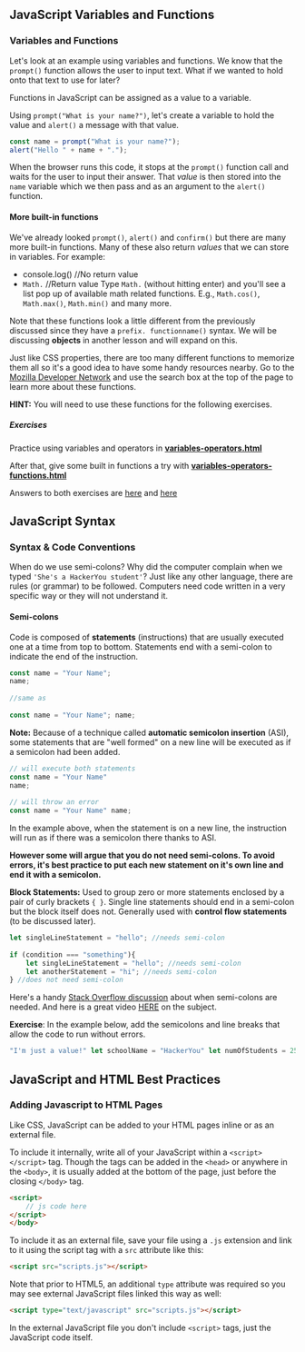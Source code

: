 ## JavaScript Variables and Functions

### Variables and Functions

Let's look at an example using variables and functions.  We know that the `prompt()` function allows the user to input text. What if we wanted to hold onto that text to use for later?

Functions in JavaScript can be assigned as a value to a variable.

Using `prompt("What is your name?")`, let's create a variable to hold the value and `alert()` a message with that value.

```js
const name = prompt("What is your name?");
alert("Hello " + name + ".");
```

When the browser runs this code, it stops at the `prompt()` function call and waits for the user to input their answer. That *value* is then stored into the `name` variable which we then pass and as an argument to the `alert()` function.

#### More built-in functions
We've already looked `prompt()`, `alert()` and `confirm()` but there are many more built-in functions. Many of these also return *values* that we can store in variables. For example:

* console.log() //No return value
* `Math.` //Return value
Type `Math.` (without hitting enter) and you'll see a list pop up of available math related functions. E.g., `Math.cos()`, `Math.max()`, `Math.min()` and many more.

Note that these functions look a little different from the previously discussed since they have a `prefix. functionname()` syntax. We will be discussing **objects** in another lesson and will expand on this.

Just like CSS properties, there are too many different functions to memorize them all so it's a good idea to have some handy resources nearby. Go to the [Mozilla Developer Network](https://developer.mozilla.org/en-US/) and use the search box at the top of the page to learn more about these functions. 

**HINT:** You will need to use these functions for the following exercises.

##### Exercises

Practice using variables and operators in <a href="https://hychalknotes.s3.amazonaws.com/variables-operators.html" class="exercise" download>**variables-operators.html**</a>

After that, give some built in functions a try with <a href="https://hychalknotes.s3.amazonaws.com/variables-operators-functions.html" class="exercise" download>**variables-operators-functions.html**</a>

Answers to both exercises are <a href="https://hychalknotes.s3.amazonaws.com/variables-operators-ANSWER.html" class="exercise" download>here</a> and <a href="https://hychalknotes.s3.amazonaws.com/variables-operators-functions-ANSWER.html" class="exercise" download>here</a>

## JavaScript Syntax

### Syntax & Code Conventions
When do we use semi-colons? Why did the computer complain when we typed `'She's a HackerYou student'`? Just like any other language, there are rules (or grammar) to be followed. Computers need code written in a very specific way or they will not understand it. 

#### Semi-colons
Code is composed of **statements** (instructions) that are usually executed one at a time from top to bottom. Statements end with a semi-colon to indicate the end of the instruction.

```js
const name = "Your Name";
name;
	
//same as
	
const name = "Your Name"; name;
```

**Note:** Because of a technique called **automatic semicolon insertion** (ASI), some statements that are "well formed" on a new line will be executed as if a semicolon had been added. 

```js
// will execute both statements
const name = "Your Name" 
name;
	
// will throw an error
const name = "Your Name" name;
```

In the example above, when the statement is on a new line, the instruction will run as if there was a semicolon there thanks to ASI.

**However some will argue that you do not need semi-colons. To avoid errors, it's best practice to put each new statement on it's own line and end it with a semicolon.**

**Block Statements:** Used to group zero or more statements enclosed by a pair of curly brackets `{ }`. Single line statements should end in a semi-colon but the block itself does not. Generally used with **control flow statements** (to be discussed later).

```js
let singleLineStatement = "hello"; //needs semi-colon
	
if (condition === "something"){
	let singleLineStatement = "hello"; //needs semi-colon
	let anotherStatement = "hi"; //needs semi-colon
} //does not need semi-colon
```

Here's a handy [Stack Overflow discussion](http://stackoverflow.com/questions/1834642/best-practice-for-semicolon-after-every-function-in-javascript) about when semi-colons are needed. And here is a great video  [HERE](https://www.youtube.com/watch?v=Qlr-FGbhKaI) on the subject.

   
**Exercise**: In the example below, add the semicolons and line breaks that allow the code to run without errors.

```js
"I'm just a value!" let schoolName = "HackerYou" let numOfStudents = 25 schoolName + " has " + numOfStudents + " students." 
```


## JavaScript and HTML Best Practices

### Adding Javascript to HTML Pages
Like CSS, JavaScript can be added to your HTML pages inline or as an external file.

To include it internally, write all of your JavaScript within a `<script></script>` tag. Though the tags can be added in the `<head>` or anywhere in the `<body>`, it is usually added at the bottom of the page, just before the closing `</body>` tag.

```html
<script>
	// js code here
</script> 
</body>
```

To include it as an external file, save your file using a `.js` extension and link to it using the script tag with a `src` attribute like this:

```html
<script src="scripts.js"></script> 
```
	
Note that prior to HTML5, an additional `type` attribute was required so you may see external JavaScript files linked this way as well:

```html
<script type="text/javascript" src="scripts.js"></script> 
```

In the external JavaScript file you don't include `<script>` tags, just the JavaScript code itself.